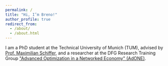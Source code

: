 ```yaml
---
permalink: /
title: "Hi, I’m Breno!"
author_profile: true
redirect_from: 
  - /about/
  - /about.html
---
```


I am a PhD student at the Technical University of Munich (TUM), advised by [Prof. Maximilian Schiffer](https://www.ot.mgt.tum.de/osm/team/maximilian-schiffer/), and a researcher at the DFG Research Training Group ["Advanced Optimization in a Networked Economy" (AdONE)](https://www.gs.tum.de/en/adone/start/).
